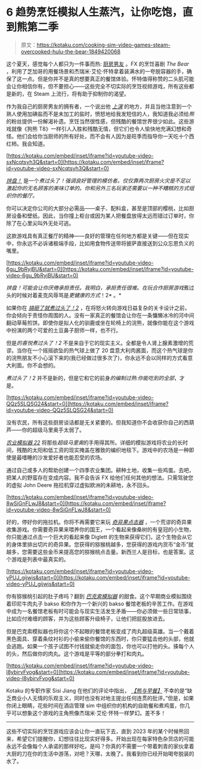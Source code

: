 # 6 趋势烹饪模拟人生蒸汽，让你吃饱，直到熊第二季

> 原文：<https://kotaku.com/cooking-sim-video-games-steam-overcooked-hulu-the-bear-1849420068>

这个夏天，感觉每个人都只为一件事而热: [厨房男友](https://www.grubstreet.com/2022/08/what-it-would-really-be-like-to-date-a-chef-from-the-bear.html) 。FX 的烹饪喜剧 *The Bear* ，利用了芝加哥的用餐场景和杰瑞米·艾伦·怀特拿着装满水的一夸脱容器的手，确保了这一点。但是你并不是真的想要真正的餐馆体验。怀特值得称赞的二头肌可能会让你相信你有，但不要担心——这些完全不切实际的烹饪视频游戏，所有这些都是新的，在 Steam 上流行，将有助于抑制你的渴望。

作为我自己的厨房男友的拥有者，一个说出他 [*上演*](https://guide.michelin.com/us/en/article/features/stage-definition-kitchen-language) 的地方，并且当他注意到一个熟人使用加碘盐而不是未加工的盐时，愤怒地给我发短信的人，我知道我必须给*熊*的粉丝提供一份解渴补遗。烹饪当然很性感，但残酷的餐馆世界很少如此。这些游戏就像《狗熊 T8》一样引人入胜和残酷无情，但它们也令人愉快地充满幻想和奇怪。他们会给你当厨师的所有好处，而不会有人因为是旺季而指导你一天吃十个西红柿。我会知道。

 [https://kotaku.com/embed/inset/iframe?id=youtube-video-sxNcqtsyh3Q&start=0](https://kotaku.com/embed/inset/iframe?id=youtube-video-sxNcqtsyh3Q&start=0) 

[*拼盘！*](https://store.steampowered.com/app/1599600/PlateUp/) 是一个*煮过头了！强调良好管理的模仿者。仅仅靠两次厨房火灾是不足以激起你的无名顾客的美味订单的。你和另外三名玩家还需要以一种不糟糕的方式组织你的餐厅。*

你可以决定你公司的大部分必需品——桌子、配料盒，甚至是顶部的樱桃，比如厨房设备和壁纸。因此，当你撞上柜台或因为某人把餐盘放得太远而错过订单时，你除了在心里尖叫外无处可逃。

这款游戏具有真正餐厅的精神——良好的管理在任何地方都是关键——但在现实中，你永远不必诉诸极端手段，比如用食物传送带将披萨直接送到公众忘恩负义的嘴里。

 [https://kotaku.com/embed/inset/iframe?id=youtube-video-6gu_9bRyjBU&start=0](https://kotaku.com/embed/inset/iframe?id=youtube-video-6gu_9bRyjBU&start=0) 

*拼盘！可能会让你厌倦承担责任。我明白，承担责任很难。在玩合作厨房游戏*煮过头的时候对着麦克风辱骂是*更健康的方式*！2* 。* 

如果你在 [*搞砸了就煮过头了！2*](https://store.steampowered.com/app/728880/Overcooked_2/) ，在将怒火转向游戏日益复杂的关卡设计之前，你会倾向于责怪你周围的人。没有一家真正的餐馆会让你在一条慵懒冰冷的河中间翻动草莓煎饼。即使你是拟人化的驯鹿或坐在轮椅上的浣熊，就像你能在这个游戏中扮演的两个可爱的土豆鼻子厨师一样，也不行。

但是*的喜悦煮过头了！2* 不是来自于它的现实主义。全都是令人肾上腺素激增的荒谬。当你在一个摇摇欲坠的热气球上做了 20 盘意大利肉酱面，而这个热气球是你的浣熊朋友不小心滚下来的(我已经做过很多次了)，你永远不会以同样的方式看意大利面。你不会想的。

*煮过头了！2* 并不是新的，但是它和它的前身*的编制过熟:你能吃到的全部*，才是。

 [https://kotaku.com/embed/inset/iframe?id=youtube-video-QQz5SLQSG24&start=0](https://kotaku.com/embed/inset/iframe?id=youtube-video-QQz5SLQSG24&start=0) 

没有农民，所有这些厨房谈话都是无关紧要的。但我知道你不会收获你自己的西葫芦——你的超级马里奥手太弱了。

[*农业模拟器 22*](https://store.steampowered.com/app/1248130/Farming_Simulator_22/) 将那些*超级马里奥*的手用得其所。详细的模拟游戏将农业的长时间，残酷的太阳和低工资的现实掩盖在雅致的编织地毯下。游戏中的农场是一种即使是最嗜睡的沙发爱好者也能忍受的农场。

通过自己或多人的帮助创建一个四季农业集团。耕种土地，收集一些鸡蛋。去吧，把某人的野蛮存在变成内容。我不会告诉 FX 给他们任何其他的想法。只需驾驶您的虚拟 John Deere 拖拉机穿过虚拟欧洲的未耕地，永不回头。

 [https://kotaku.com/embed/inset/iframe?id=youtube-video-8wSiGnFLwJ8&start=0](https://kotaku.com/embed/inset/iframe?id=youtube-video-8wSiGnFLwJ8&start=0) 

好的，停好你的拖拉机。你将不再需要它来玩 [*奇异果点击器*](https://store.steampowered.com/app/1980530/Kiwi_Clicker__Juiced_Up/) ，一个荒谬的奇异果收集游戏。你需要奇异果来喂养你的国王，一个看起来像桑树的有皇冠的小生物，你只能通过点击一个巨大的看起来像 Diglett 的生物来获得它们，这个生物会从它的身体里排出切片的奇异果。您获得的猕猴桃越多，您获得的游戏内货币“金币”就越多，您需要这些金币来提高您的猕猴桃点击量。新西兰人是目标，也是答案。这个游戏是列表中最真实的。

 [https://kotaku.com/embed/inset/iframe?id=youtube-video-yPUJ_gijwjs&start=0](https://kotaku.com/embed/inset/iframe?id=youtube-video-yPUJ_gijwjs&start=0) 

你有猕猴桃引起的肚子疼吗？翻到 [*巴克索模拟器*](https://store.steampowered.com/app/2022270/Bakso_Simulator/) 的甜食。这个早期商业模拟围绕着印尼牛肉丸子 bakso 和你作为一个新兴的 bakso 餐馆老板的辛苦工作。在游戏中成为一名餐馆老板有时可能会与现实生活发生矛盾——你必须做一些日常琐事，比如应付难缠的顾客，并为这些顾客升级椅子，让他们把屁股放进去。

但是巴克索模拟器也将你这个不起眼的餐馆老板变成了肉丸超级英雄。当一个戴着黑色面具、穿着条纹衬衫的小偷来偷你餐馆的东西时，你只要猛击他的头部，他就会逃跑。如果一个孩子试图不付钱就偷走你的面包，你也可以打他的头。揍每个人的头，然后做你的肉丸。这个游戏是平等的部分拳打和肉丸。

 [https://kotaku.com/embed/inset/iframe?id=youtube-video-l8ybirvFvog&start=0](https://kotaku.com/embed/inset/iframe?id=youtube-video-l8ybirvFvog&start=0) 

Kotaku 的专职作家 Sisi Jiang 在他们的评论中指出， [*【熊与早餐】*](https://kotaku.com/bear-and-breakfast-hotel-sim-review-animal-crossing-1849373828) 不幸的是“缺乏商业小人无情的乐观主义，同时也没有对地主提出任何连贯的批评。”但是，如果你闭上眼睛，花些时间在酒店管理 sim 中组织你的机构的自助餐和煮鸡蛋，你几乎可以想象这个游戏的主角熊像杰瑞米·艾伦·怀特一样梦幻。差不多！

* * *

这些不切实际的烹饪游戏应该会让你一直玩下去，直到 2023 年的某个时候熊回来，希望它们提醒你，幻想往往比现实好得多。开始出现在每家特色杂货店的可能永远不会像每个人承诺的那样好吃，是吗？你真的不需要一个带着刺青的家伙拿着大厨的刀在你的生活中游荡，对吧？天哪，太晚了。我看到你已经开始喝夸脱装的水了。